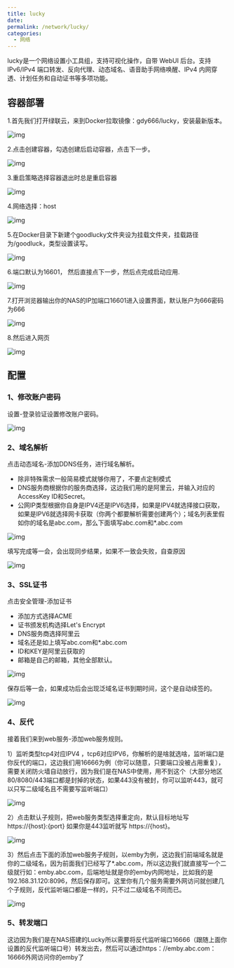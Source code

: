```yaml
---
title: lucky
date:
permalink: /network/lucky/
categories:
  - 网络
---
```


lucky是一个网络设置小工具组，支持可视化操作，自带 WebUI 后台。支持 IPv6/IPv4 端口转发、反向代理、动态域名、语音助手网络唤醒、IPv4 内网穿透、计划任务和自动证书等多项功能。

## 容器部署

1.首先我们打开绿联云，来到Docker拉取镜像：gdy666/lucky，安装最新版本。

![img](./img/0401.png)


2.点击创建容器，勾选创建后启动容器，点击下一步。

![img](./img/0402.png)

3.重启策略选择容器退出时总是重启容器

![img](./img/0403.png)

4.网络选择：host

![img](./img/0404.png)

5.在Docker目录下新建个goodlucky文件夹设为挂载文件夹，挂载路径为/goodluck，类型设置读写。

![img](./img/0405.png)

6.端口默认为16601， 然后直接点下一步，然后点完成启动应用.

![img](./img/0406.png)

7.打开浏览器输出你的NAS的IP加端口16601进入设置界面，默认账户为666密码为666

![img](./img/0407.png)

8.然后进入网页

![img](./img/0408.png)

## 配置

### 1、修改账户密码

设置-登录验证设置修改账户密码。

![img](./img/0409.png)

### 2、域名解析

点击动态域名-添加DDNS任务，进行域名解析。

- 除非特殊需求一般简易模式就够你用了，不要点定制模式
- DNS服务商根据你的服务商选择，这边我们用的是阿里云，并输入对应的AccessKey ID和Secret。
- 公网IP类型根据你自身是IPV4还是IPV6选择，如果是IPV4就选择接口获取，如果是IPV6就选择网卡获取（你两个都要解析需要创建两个）；域名列表里假如你的域名是abc.com，那么下面填写abc.com和*.abc.com

![img](./img/0410.png)

填写完成等一会，会出现同步结果，如果不一致会失败，自查原因

![img](./img/0411.png)

### 3、SSL证书

点击安全管理-添加证书
- 添加方式选择ACME
- 证书颁发机构选择Let's Encrypt
- DNS服务商选择阿里云
- 域名还是如上填写abc.com和*.abc.com
- ID和KEY是阿里云获取的
- 邮箱是自己的邮箱，其他全部默认。

![img](./img/0412.png)

保存后等一会，如果成功后会出现泛域名证书到期时间，这个是自动续签的。

![img](./img/0413.png)

### 4、反代

接着我们来到web服务-添加web服务规则。

1）监听类型tcp4对应IPV4 ，tcp6对应IPV6，你解析的是啥就选啥，监听端口是你反代的端口，这边我们用16666为例（你可以随意，只要端口没被占用重复），需要关闭防火墙自动放行，因为我们是在NAS中使用，用不到这个（大部分地区80/8080/443端口都是封掉的状态，如果443没有被封，你可以监听443，就可以只写二级域名且不需要写监听端口）

![img](./img/0414.png)

2）点击默认子规则，把web服务类型选择重定向，默认目标地址写 https://{host}:{port} 如果你是443监听就写 https://{host}。

![img](./img/0415.png)

3）然后点击下面的添加web服务子规则，以emby为例，这边我们前端域名就是你的二级域名，因为前面我们已经写了*.abc.com，所以这边我们就直接写一个二级就行如：emby.abc.com，后端地址就是你的emby内网地址，比如我的是192.168.31.120:8096，然后保存即可。这里你有几个服务需要外网访问就创建几个子规则，反代监听端口都是一样的，只不过二级域名不同而已。

![img](./img/0416.png)

### 5、转发端口

这边因为我们是在NAS搭建的Lucky所以需要将反代监听端口16666（跟随上面你设置的反代监听端口号）转发出去，然后可以通过https：//emby.abc.com：16666外网访问你的emby了





